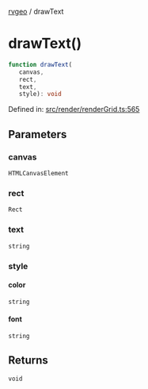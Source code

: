 [rvgeo](../index.md) / drawText

# drawText()

```ts
function drawText(
   canvas, 
   rect, 
   text, 
   style): void
```

Defined in: [src/render/renderGrid.ts:565](https://github.com/pzq123456/RVGeo/blob/e727f6f6e310621d656b74948bed9956ff45a613/src/render/renderGrid.ts#L565)

## Parameters

### canvas

`HTMLCanvasElement`

### rect

`Rect`

### text

`string`

### style

#### color

`string`

#### font

`string`

## Returns

`void`
